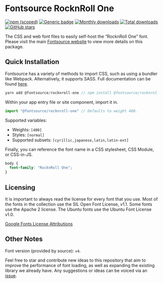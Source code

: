 # Fontsource RocknRoll One

[![npm (scoped)](https://img.shields.io/npm/v/@fontsource/rocknroll-one?color=brightgreen)](https://www.npmjs.com/package/@fontsource/rocknroll-one) [![Generic badge](https://img.shields.io/badge/fontsource-passing-brightgreen)](https://github.com/fontsource/fontsource) [![Monthly downloads](https://badgen.net/npm/dm/@fontsource/rocknroll-one)](https://github.com/fontsource/fontsource) [![Total downloads](https://badgen.net/npm/dt/@fontsource/rocknroll-one)](https://github.com/fontsource/fontsource) [![GitHub stars](https://img.shields.io/github/stars/fontsource/fontsource.svg?style=social&label=Star)](https://github.com/fontsource/fontsource/stargazers)

The CSS and web font files to easily self-host the “RocknRoll One” font. Please visit the main [Fontsource website](https://fontsource.org/fonts/rocknroll-one) to view more details on this package.

## Quick Installation

Fontsource has a variety of methods to import CSS, such as using a bundler like Webpack. Alternatively, it supports SASS. Full documentation can be found [here](https://fontsource.org/docs/introduction).

```javascript
yarn add @fontsource/rocknroll-one // npm install @fontsource/rocknroll-one
```

Within your app entry file or site component, import it in.

```javascript
import "@fontsource/rocknroll-one" // Defaults to weight 400.
```

Supported variables:

- Weights: `[400]`
- Styles: `[normal]`
- Supported subsets: `[cyrillic,japanese,latin,latin-ext]`

Finally, you can reference the font name in a CSS stylesheet, CSS Module, or CSS-in-JS.

```css
body {
  font-family: "RocknRoll One";
}
```

## Licensing

It is important to always read the license for every font that you use.
Most of the fonts in the collection use the SIL Open Font License, v1.1. Some fonts use the Apache 2 license. The Ubuntu fonts use the Ubuntu Font License v1.0.

[Google Fonts License Attributions](https://fonts.google.com/attribution)

## Other Notes

Font version (provided by source): `v4`.

Feel free to star and contribute new ideas to this repository that aim to improve the performance of font loading, as well as expanding the existing library we already have. Any suggestions or ideas can be voiced via an [issue](https://github.com/fontsource/fontsource/issues).

